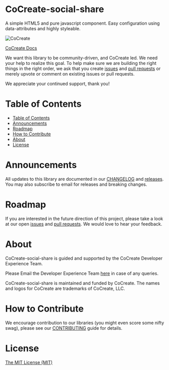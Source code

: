 # CoCreate-social-share
A simple HTML5 and pure javascript component. Easy configuration using data-attributes and highly styleable.

![CoCreate](https://cdn.cocreate.app/logo.png)

[CoCreate Docs](https://cocreate.app/documentation/CoCreate-social-share)


We want this library to be community-driven, and CoCreate led. We need your help to realize this goal. To help make sure we are building the right things in the right order, we ask that you create [issues](https://github.com/CoCreate-app/Realtime_Admin_CRM_and_CMS/issues) and [pull requests](https://github.com/CoCreate-app/Realtime_Admin_CRM_and_CMS/pulls) or merely upvote or comment on existing issues or pull requests.

We appreciate your continued support, thank you!

# Table of Contents

- [Table of Contents](#table-of-contents)
- [Announcements](#announcements)
- [Roadmap](#roadmap)
- [How to Contribute](#how-to-contribute)
- [About](#about)
- [License](#license)

<a name="announcements"></a>
# Announcements

All updates to this library are documented in our [CHANGELOG](https://github.com/CoCreate-app/CoCreate-social-share/blob/master/CHANGELOG.md) and [releases](https://github.com/CoCreate-app/CoCreate-social-share/releases). You may also subscribe to email for releases and breaking changes. 

<a name="roadmap"></a>
# Roadmap

If you are interested in the future direction of this project, please take a look at our open [issues](https://github.com/CoCreate-app/CoCreate-social-share/issues) and [pull requests](https://github.com/CoCreate-app/CoCreate-social-share/pulls). We would love to hear your feedback.


<a name="about"></a>
# About

CoCreate-social-share is guided and supported by the CoCreate Developer Experience Team.

Please Email the Developer Experience Team [here](mailto:develop@cocreate.app) in case of any queries.

CoCreate-social-share is maintained and funded by CoCreate. The names and logos for CoCreate are trademarks of CoCreate, LLC.

<a name="contribute"></a>
# How to Contribute

We encourage contribution to our libraries (you might even score some nifty swag), please see our [CONTRIBUTING](https://github.com/CoCreate-app/CoCreate-social-share/blob/master/CONTRIBUTING.md) guide for details.

# License
[The MIT License (MIT)](https://github.com/CoCreate-app/CoCreate-social-share/blob/master/LICENSE)
